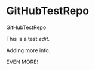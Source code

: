 GitHubTestRepo
==============

GitHubTestRepo

This is a test *edit*.

Adding more info.


EVEN MORE!
